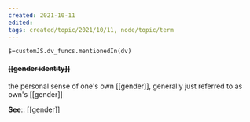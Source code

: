 ```yaml
---
created: 2021-10-11
edited: 
tags: created/topic/2021/10/11, node/topic/term
---
```

`$=customJS.dv_funcs.mentionedIn(dv)`

#### <s class="topic-title">[[gender identity]]</s>
the personal sense of one's own [[gender]], generally just referred to as own's [[gender]]

**See**:: [[gender]]